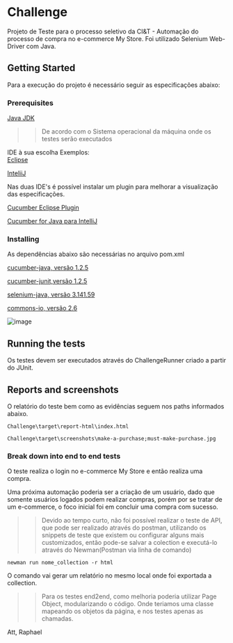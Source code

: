# Challenge

Projeto de Teste para o processo seletivo da CI&T - Automação do processo de compra no e-commerce My Store.
Foi utilizado Selenium Web-Driver com Java.

## Getting Started

Para a execução do projeto é necessário seguir as especificações abaixo:

### Prerequisites

[Java JDK](https://www.oracle.com/technetwork/pt/java/javase/downloads/jdk8-downloads-2133151.html)
>> De acordo com o Sistema operacional da máquina onde os testes serão executados

IDE à sua escolha
Exemplos:</br>
[Eclipse](https://www.eclipse.org/downloads/)

[InteliiJ](https://www.jetbrains.com/idea/download/)

Nas duas IDE's é possível instalar um plugin para melhorar a visualização das especificações.

[Cucumber Eclipse Plugin](https://marketplace.eclipse.org/content/cucumber-eclipse-plugin)

[Cucumber for Java para IntelliJ](https://plugins.jetbrains.com/plugin/7212-cucumber-for-java/)

>> 
### Installing

As dependências abaixo são necessárias no arquivo pom.xml

[cucumber-java, versão 1.2.5](https://mvnrepository.com/artifact/info.cukes/cucumber-java/1.2.5)

[cucumber-junit,versão 1.2.5](https://mvnrepository.com/artifact/info.cukes/cucumber-junit/1.2.5)

[selenium-java, versão 3.141.59](https://mvnrepository.com/artifact/org.seleniumhq.selenium/selenium-java/3.141.59)

[commons-io, versão 2.6](https://mvnrepository.com/artifact/commons-io/commons-io/2.6)

![image](https://user-images.githubusercontent.com/58777136/70628159-64846080-1c06-11ea-9354-7fdb70c8a15b.png)

## Running the tests

Os testes devem ser executados através do ChallengeRunner criado a partir do JUnit.

## Reports and screenshots
O relatório do teste bem como as evidências seguem nos paths informados abaixo.

```
Challenge\target\report-html\index.html
```
```
Challenge\target\screenshots\make-a-purchase;must-make-purchase.jpg
```
### Break down into end to end tests

O teste realiza o login no e-commerce My Store e então realiza uma compra.

Uma próxima automação poderia ser a criação de um usuário, dado que somente usuários logados podem realizar compras, porém por se tratar de um e-commerce, o foco inicial foi em concluir uma compra com sucesso. 

>> Devido ao tempo curto, não foi possível realizar o teste de API, que pode ser realizado através do postman, utilizando os snippets de teste que existem ou configurar alguns mais customizados, então pode-se salvar a colection e executá-lo através do Newman(Postman via linha de comando)
```
newman run nome_collection -r html
```
O comando vai gerar um relatório no mesmo local onde foi exportada a collection.

>> Para os testes end2end, como melhoria poderia utilizar Page Object, modularizando o código. Onde teriamos uma classe mapeando os objetos da página, e nos testes apenas as chamadas.

Att, Raphael
